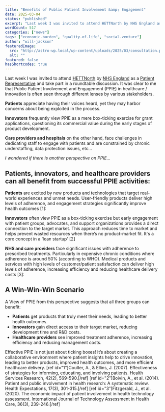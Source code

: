 ```yaml
---
title: "Benefits of Public Patient Involvement &amp; Engagement"
date: 2025-03-04
status: "published"
excerpt: "Last week I was invited to attend HETTNorth by NHS England as a Patient Representative and take part in a roundtable discussion. It was clear to me that Public..."
wordCount: 517
categories: ["news"]
tags: ["economic-burden", "quality-of-life", "social-venture"]
author: "will-jackson"
featuredImage:
  src: "http://astro-wp.local/wp-content/uploads/2025/03/consultation.png"
  alt: ""
featured: false
hasShortcodes: true
---
```


<p>Last week I was invited to attend <a href="https://www.hettnorth.co.uk">HETTNorth</a> by <a href="https://www.england.nhs.uk/ourwork/patient-participation/">NHS England</a> as a <a href="https://www.england.nhs.uk/ourwork/patient-participation/">Patient Representative</a> and take part in a roundtable discussion. It was clear to me that Public Patient Involvement and Engagement (PPIE) in healthcare / innovation is often seen through different lenses by various stakeholders. </p>

<p><strong>Patients</strong> appreciate having their voices heard, yet they may harbor concerns about being exploited in the process. </p>

<p><strong>Innovators</strong> frequently view PPIE as a mere box-ticking exercise for grant applications, questioning its commercial value during the early stages of product development. </p>

<p><strong>Care providers and hospitals</strong> on the other hand, face challenges in dedicating staff to engage with patients and are constrained by chronic understaffing, data protection issues, etc&#8230;</p>

<p class="has-text-align-center"><em>I wondered if there is another perspective on PPIE…</em></p>

<h2 >Patients, innovators, and healthcare providers can all benefit from successful PPIE activities:</h2>

<p><strong>Patients</strong> are excited by new products and technologies that target real-world experiences and unmet needs. User-friendly products deliver high levels of adherence, and engagement strategies significantly improve health outcomes [1]:</p>

<StatsCards>
  <Stat value="19%" label="Patient education interventions improved knowledge scores" color="cyan" /> 
  <Stat value="50% Reduction" label="in hospital admissions gained from self-management support programs" color="emerald" />
</StatsCards>

<p><strong>Innovators</strong> often view PPIE as a box-ticking exercise but early engagement with patient groups, advocates, and support organizations provides a direct connection to the target market. This approach reduces time to market and helps prevent wasted resources when there’s no product-market fit. It's a core concept in a &#8216;lean startup' [2] </p>

<StatsCards>
  <Stat value="20% reduction" label="in costs from PPIE in clinical trial design recruitment" /> 
  <Stat value="15% increase" label="in adoption of cost-effective technologies that received patient input in health technology assessments" />
</StatsCards>

<p><strong>NHS and care providers</strong> face significant issues with adherence to prescribed treatments. Particularly in expensive chronic conditions where adherence is around 50% (according to WHO). Medical products and services with high levels of customer/patient satisfaction can deliver high levels of adherence, increasing efficiency and reducing healthcare delivery costs [3]:</p>

<StatsCards>
  <Stat value="£5 million" label="Estimated cost savings per year from PPIE in health technology assessment – UK’s National Health Service." /> 
  <Stat value="30% Increase" label="in guideline adherence by healthcare professionals due to patient involvement in guideline development." />
</StatsCards>

<h2 >A Win-Win-Win Scenario</h2>

<p>A View of PPIE from this perspective suggests that all three groups can benefit:</p>

<ul >
<li><strong>Patients</strong> get products that truly meet their needs, leading to better health outcomes.</li>

<li><strong>Innovators</strong> gain direct access to their target market, reducing development time and R&D costs.</li>

<li><strong>Healthcare providers</strong> see improved treatment adherence, increasing efficiency and reducing management costs.</li>
</ul>

<KeyInsight>
Effective PPIE is not just about ticking boxes! It’s about creating a collaborative environment where patient insights help to drive innovation, leading to better products, improved health outcomes, and more efficient healthcare delivery.
</KeyInsight>

<References>
[ref id="1&#8243;]Coulter, A., &#038; Ellins, J. (2007). Effectiveness of strategies for informing, educating, and involving patients. Health Services Research, 42(2), 569-590.[/ref]
[ref id="2&#8243;]Boivin, A., et al. (2014). Patient and public involvement in health research: A systematic review. Health Expectations, 17(3), 301-315.[/ref]
[ref id="3&#8243;]Fitzgerald, J., et al. (2020). The economic impact of patient involvement in health technology assessment. International Journal of Technology Assessment in Health Care, 36(3), 239-246.[/ref]
</References>